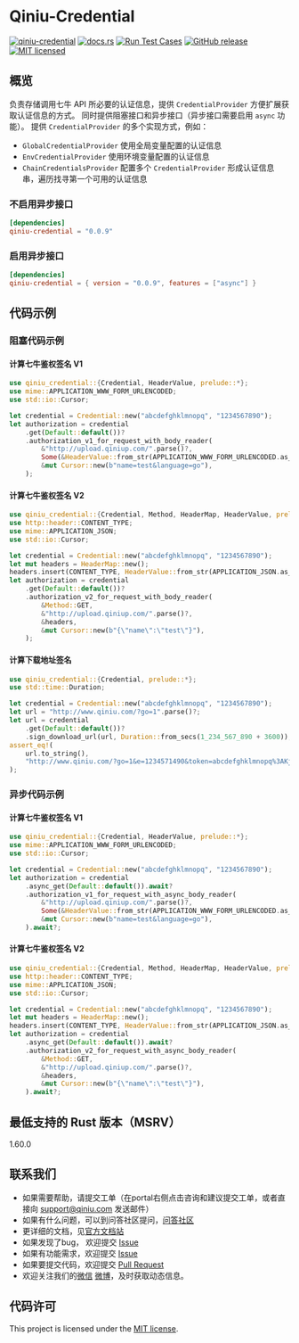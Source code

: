 # Qiniu-Credential

[![qiniu-credential](https://img.shields.io/crates/v/qiniu-credential.svg)](https://crates.io/crates/qiniu-credential)
[![docs.rs](https://img.shields.io/badge/docs-latest-blue.svg)](https://docs.rs/qiniu-credential)
[![Run Test Cases](https://github.com/bachue/rust-sdk/actions/workflows/ci-test.yml/badge.svg)](https://github.com/bachue/rust-sdk/actions/workflows/ci-test.yml)
[![GitHub release](https://img.shields.io/github/v/tag/bachue/rust-sdk.svg?label=release)](https://github.com/bachue/rust-sdk/releases)
[![MIT licensed](https://img.shields.io/badge/license-MIT-blue.svg)](https://github.com/bachue/rust-sdk/blob/master/LICENSE)

## 概览

负责存储调用七牛 API 所必要的认证信息，提供 `CredentialProvider` 方便扩展获取认证信息的方式。
同时提供阻塞接口和异步接口（异步接口需要启用 `async` 功能）。
提供 `CredentialProvider` 的多个实现方式，例如：

- `GlobalCredentialProvider` 使用全局变量配置的认证信息
- `EnvCredentialProvider` 使用环境变量配置的认证信息
- `ChainCredentialsProvider` 配置多个 `CredentialProvider` 形成认证信息串，遍历找寻第一个可用的认证信息

### 不启用异步接口

```toml
[dependencies]
qiniu-credential = "0.0.9"
```

### 启用异步接口

```toml
[dependencies]
qiniu-credential = { version = "0.0.9", features = ["async"] }
```

## 代码示例

### 阻塞代码示例

#### 计算七牛鉴权签名 V1

```rust
use qiniu_credential::{Credential, HeaderValue, prelude::*};
use mime::APPLICATION_WWW_FORM_URLENCODED;
use std::io::Cursor;

let credential = Credential::new("abcdefghklmnopq", "1234567890");
let authorization = credential
    .get(Default::default())?
    .authorization_v1_for_request_with_body_reader(
        &"http://upload.qiniup.com/".parse()?,
        Some(&HeaderValue::from_str(APPLICATION_WWW_FORM_URLENCODED.as_ref())?),
        &mut Cursor::new(b"name=test&language=go"),
    );
```

#### 计算七牛鉴权签名 V2

```rust
use qiniu_credential::{Credential, Method, HeaderMap, HeaderValue, prelude::*};
use http::header::CONTENT_TYPE;
use mime::APPLICATION_JSON;
use std::io::Cursor;

let credential = Credential::new("abcdefghklmnopq", "1234567890");
let mut headers = HeaderMap::new();
headers.insert(CONTENT_TYPE, HeaderValue::from_str(APPLICATION_JSON.as_ref())?);
let authorization = credential
    .get(Default::default())?
    .authorization_v2_for_request_with_body_reader(
        &Method::GET,
        &"http://upload.qiniup.com/".parse()?,
        &headers,
        &mut Cursor::new(b"{\"name\":\"test\"}"),
    );
```

#### 计算下载地址签名

```rust
use qiniu_credential::{Credential, prelude::*};
use std::time::Duration;

let credential = Credential::new("abcdefghklmnopq", "1234567890");
let url = "http://www.qiniu.com/?go=1".parse()?;
let url = credential
    .get(Default::default())?
    .sign_download_url(url, Duration::from_secs(1_234_567_890 + 3600));
assert_eq!(
    url.to_string(),
    "http://www.qiniu.com/?go=1&e=1234571490&token=abcdefghklmnopq%3AKjQtlGAkEOhSwtFjJfYtYa2-reE%3D",
);
```

### 异步代码示例

#### 计算七牛鉴权签名 V1

```rust
use qiniu_credential::{Credential, HeaderValue, prelude::*};
use mime::APPLICATION_WWW_FORM_URLENCODED;
use std::io::Cursor;

let credential = Credential::new("abcdefghklmnopq", "1234567890");
let authorization = credential
    .async_get(Default::default()).await?
    .authorization_v1_for_request_with_async_body_reader(
        &"http://upload.qiniup.com/".parse()?,
        Some(&HeaderValue::from_str(APPLICATION_WWW_FORM_URLENCODED.as_ref())?),
        &mut Cursor::new(b"name=test&language=go"),
    ).await?;
```

#### 计算七牛鉴权签名 V2

```rust
use qiniu_credential::{Credential, Method, HeaderMap, HeaderValue, prelude::*};
use http::header::CONTENT_TYPE;
use mime::APPLICATION_JSON;
use std::io::Cursor;

let credential = Credential::new("abcdefghklmnopq", "1234567890");
let mut headers = HeaderMap::new();
headers.insert(CONTENT_TYPE, HeaderValue::from_str(APPLICATION_JSON.as_ref())?);
let authorization = credential
    .async_get(Default::default()).await?
    .authorization_v2_for_request_with_async_body_reader(
        &Method::GET,
        &"http://upload.qiniup.com/".parse()?,
        &headers,
        &mut Cursor::new(b"{\"name\":\"test\"}"),
    ).await?;
```

## 最低支持的 Rust 版本（MSRV）

1.60.0

## 联系我们

- 如果需要帮助，请提交工单（在portal右侧点击咨询和建议提交工单，或者直接向 support@qiniu.com 发送邮件）
- 如果有什么问题，可以到问答社区提问，[问答社区](http://qiniu.segmentfault.com/)
- 更详细的文档，见[官方文档站](http://developer.qiniu.com/)
- 如果发现了bug， 欢迎提交 [Issue](https://github.com/bachue/rust-sdk/issues)
- 如果有功能需求，欢迎提交 [Issue](https://github.com/bachue/rust-sdk/issues)
- 如果要提交代码，欢迎提交 [Pull Request](https://github.com/bachue/rust-sdk/pulls)
- 欢迎关注我们的[微信](https://www.qiniu.com/contact) [微博](http://weibo.com/qiniutek)，及时获取动态信息。

## 代码许可

This project is licensed under the [MIT license].

[MIT license]: https://github.com/bachue/rust-sdk/blob/master/LICENSE
